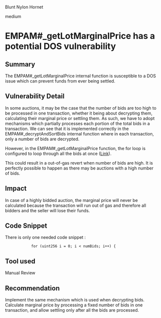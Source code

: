 Blunt Nylon Hornet

medium

# EMPAM#_getLotMarginalPrice has a potential DOS vulnerability

## Summary

The EMPAM#_getLotMarginalPrice internal function is susceptible to a DOS issue which can prevent funds from ever being settled.

## Vulnerability Detail

In some auctions, it may be the case that the number of bids are too high to be processed in one transaction, whether it being about decrypting them, calculating their marginal price or settling them. As such, we have to adopt mechanisms which partially processes each portion of the total bids in a transaction. We can see that it is implemented correctly in the EMPAM#_decryptAndSortBids internal function where in each transaction, only a number of bids are decrypted. 

However, in the EMPAM#_getLotMarginalPrice function, the for loop is configured to loop through all the bids at once ([Link](https://github.com/sherlock-audit/2024-03-axis-finance/blob/main/moonraker\src\modules\auctions\EMPAM.sol#L613-L613)). 

This could result in a out-of-gas revert when number of bids are high. It is perfectly possible to happen as there may be auctions with a high number of bids. 

## Impact

In case of a highly bidded auction, the marginal price will never be calculated because the transaction will run out of gas and therefore all bidders and the seller will lose their funds. 

## Code Snippet

There is only one needed code snippet : 

```solidity
            for (uint256 i = 0; i < numBids; i++) {
```

## Tool used

Manual Review

## Recommendation

Implement the same mechanism which is used when decrypting bids. Calculate marginal price by processing a fixed number of bids in one transaction, and allow settling only after all the bids are processed.
